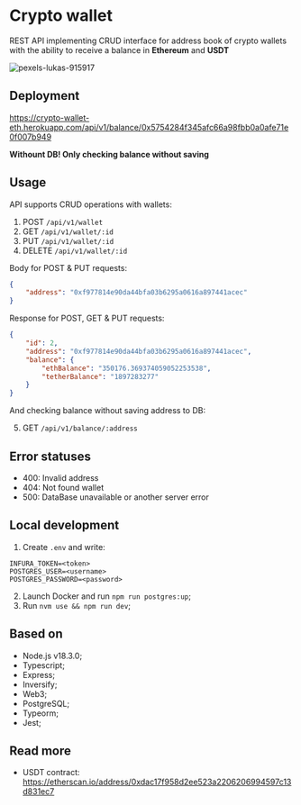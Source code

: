 # Crypto wallet
REST API implementing CRUD interface for address book of crypto wallets with the ability to receive a balance in **Ethereum** and **USDT**

![pexels-lukas-915917](https://user-images.githubusercontent.com/38041284/173495874-afdddcaf-6fbf-49cb-b78a-0b8e44aee69a.jpg)


## Deployment
https://crypto-wallet-eth.herokuapp.com/api/v1/balance/0x5754284f345afc66a98fbb0a0afe71e0f007b949

**Withount DB! Only checking balance without saving** 

## Usage
API supports CRUD operations with wallets:
1. POST `/api/v1/wallet`
2. GET `/api/v1/wallet/:id`
3. PUT `/api/v1/wallet/:id`
4. DELETE `/api/v1/wallet/:id`

Body for POST & PUT requests:
```json
{
    "address": "0xf977814e90da44bfa03b6295a0616a897441acec"
}
```
Response for POST, GET & PUT requests:
```json
{
    "id": 2,
    "address": "0xf977814e90da44bfa03b6295a0616a897441acec",
    "balance": {
        "ethBalance": "350176.369374059052253538",
        "tetherBalance": "1897283277"
    }
}
```

And checking balance without saving address to DB:

5. GET `/api/v1/balance/:address`

## Error statuses
* 400: Invalid address
* 404: Not found wallet
* 500: DataBase unavailable or another server error

## Local development
1. Create `.env` and write: 
```
INFURA_TOKEN=<token>
POSTGRES_USER=<username>
POSTGRES_PASSWORD=<password>
``` 
2. Launch Docker and run `npm run postgres:up`;
3. Run `nvm use && npm run dev`;

## Based on
* Node.js v18.3.0;
* Typescript;
* Express;
* Inversify;
* Web3;
* PostgreSQL;
* Typeorm;
* Jest;

## Read more
* USDT contract:
https://etherscan.io/address/0xdac17f958d2ee523a2206206994597c13d831ec7
